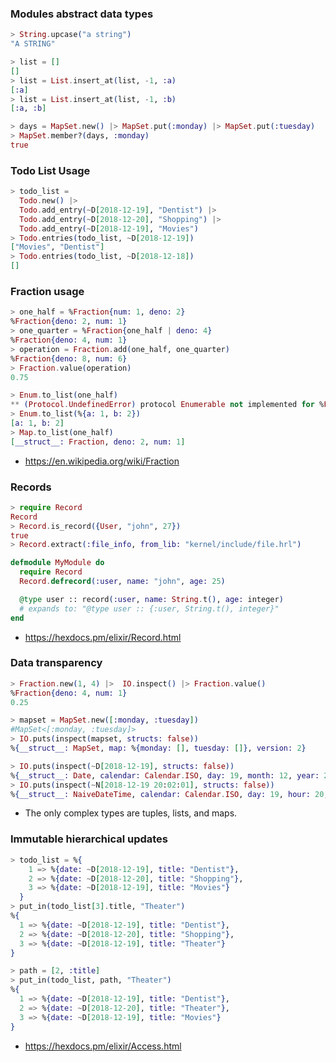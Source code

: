 ### Modules abstract data types

```elixir
> String.upcase("a string")
"A STRING"

> list = []
[]
> list = List.insert_at(list, -1, :a)
[:a]
> list = List.insert_at(list, -1, :b)
[:a, :b]

> days = MapSet.new() |> MapSet.put(:monday) |> MapSet.put(:tuesday)
> MapSet.member?(days, :monday)
true
```

### Todo List Usage

```elixir
> todo_list =
  Todo.new() |>
  Todo.add_entry(~D[2018-12-19], "Dentist") |>
  Todo.add_entry(~D[2018-12-20], "Shopping") |>
  Todo.add_entry(~D[2018-12-19], "Movies")
> Todo.entries(todo_list, ~D[2018-12-19])
["Movies", "Dentist"]
> Todo.entries(todo_list, ~D[2018-12-18])
[]
```

### Fraction usage

```elixir
> one_half = %Fraction{num: 1, deno: 2}
%Fraction{deno: 2, num: 1}
> one_quarter = %Fraction{one_half | deno: 4}
%Fraction{deno: 4, num: 1}
> operation = Fraction.add(one_half, one_quarter)
%Fraction{deno: 8, num: 6}
> Fraction.value(operation)
0.75

> Enum.to_list(one_half)
** (Protocol.UndefinedError) protocol Enumerable not implemented for %Fraction{deno: 2, num: 1} of type Fraction (a struct)
> Enum.to_list(%{a: 1, b: 2})
[a: 1, b: 2]
> Map.to_list(one_half)
[__struct__: Fraction, deno: 2, num: 1]
```

- https://en.wikipedia.org/wiki/Fraction

### Records

```elixir
> require Record
Record
> Record.is_record({User, "john", 27})
true
> Record.extract(:file_info, from_lib: "kernel/include/file.hrl")

defmodule MyModule do
  require Record
  Record.defrecord(:user, name: "john", age: 25)

  @type user :: record(:user, name: String.t(), age: integer)
  # expands to: "@type user :: {:user, String.t(), integer}"
end
```

- https://hexdocs.pm/elixir/Record.html

### Data transparency

```elixir
> Fraction.new(1, 4) |>  IO.inspect() |> Fraction.value()
%Fraction{deno: 4, num: 1}
0.25

> mapset = MapSet.new([:monday, :tuesday])
#MapSet<[:monday, :tuesday]>
> IO.puts(inspect(mapset, structs: false))
%{__struct__: MapSet, map: %{monday: [], tuesday: []}, version: 2}

> IO.puts(inspect(~D[2018-12-19], structs: false))
%{__struct__: Date, calendar: Calendar.ISO, day: 19, month: 12, year: 2018}
> IO.puts(inspect(~N[2018-12-19 20:02:01], structs: false))
%{__struct__: NaiveDateTime, calendar: Calendar.ISO, day: 19, hour: 20, microsecond: {0, 0}, minute: 2, month: 12, second: 1, year: 2018}
```

- The only complex types are tuples, lists, and maps.

### Immutable hierarchical updates

```elixir
> todo_list = %{
    1 => %{date: ~D[2018-12-19], title: "Dentist"},
    2 => %{date: ~D[2018-12-20], title: "Shopping"},
    3 => %{date: ~D[2018-12-19], title: "Movies"}
  }
> put_in(todo_list[3].title, "Theater")
%{
  1 => %{date: ~D[2018-12-19], title: "Dentist"},
  2 => %{date: ~D[2018-12-20], title: "Shopping"},
  3 => %{date: ~D[2018-12-19], title: "Theater"}
}

> path = [2, :title]
> put_in(todo_list, path, "Theater")
%{
  1 => %{date: ~D[2018-12-19], title: "Dentist"},
  2 => %{date: ~D[2018-12-20], title: "Theater"},
  3 => %{date: ~D[2018-12-19], title: "Movies"}
}
```

- https://hexdocs.pm/elixir/Access.html

###

```elixir

```

###

```elixir

```

###

```elixir

```

###

```elixir

```

###

```elixir

```

###

```elixir

```
